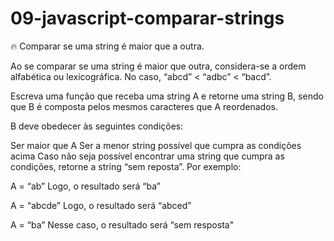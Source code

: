 # 09-javascript-comparar-strings

:fire: Comparar se uma string é maior que a outra.

Ao se comparar se uma string é maior que outra, considera-se a ordem alfabética ou lexicográfica. No caso, “abcd” < “adbc” < “bacd”.

Escreva uma função que receba uma string A e retorne uma string B, sendo que B é composta pelos mesmos caracteres que A reordenados.

B deve obedecer às seguintes condições:

Ser maior que A
Ser a menor string possível que cumpra as condições acima
Caso não seja possível encontrar uma string que cumpra as condições, retorne a string “sem reposta”.
Por exemplo:

A = “ab”
Logo, o resultado será “ba”

A = “abcde”
Logo, o resultado será “abced”

A = “ba”
Nesse caso, o resultado será “sem resposta"
